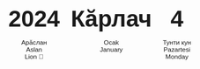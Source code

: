 <div id="flip-calendar" style="display: flex; gap: 20px;">
    <div class="flip-block" id="year-block" style="text-align: center;">
        <h2 id="year-number">2024</h2>
        <p id="year-name" style="font-size: smaller;">Арӑслан <br> Aslan <br> Lion 🦁</p>
    </div>
    <div class="flip-block" id="month-block" style="text-align: center;">
        <h2 id="month-name">Кӑрлач</h2>
        <p style="font-size: smaller;">Ocak <br> January</p>
    </div>
    <div class="flip-block" id="day-block" style="text-align: center;">
        <h2 id="day-number">4</h2>
        <p id="weekday-name" style="font-size: smaller;">Тунти кун <br> Pazartesi <br> Monday</p>
    </div>
</div>

<style>
    .flip-block {
        position: relative;
        font-family: Arial, sans-serif;
        margin-top: 20px;
    }
    h2 {
        font-size: 3em;
        margin: 0;
        transition: transform 0.6s ease-in-out;
    }
    p {
        font-size: 1.2em;
    }
</style>

<script>
    // dog-nail
    const yearNames = {
     2001: { Chuvash: "Ҫӗлен", Türkçe: "Yılan", English: "Snake" },
     2002: { Chuvash: "Ут", Türkçe: "At", English: "Horse" },
     2003: { Chuvash: "Сурӑх", Türkçe: "Koyun", English: "Sheep" },
     2004: { Chuvash: "Пӗҫин", Türkçe: "Maymun", English: "Monkey" },
     2005: { Chuvash: "Чӑх", Türkçe: "Tavuk", English: "Chicken" },
     2006: { Chuvash: "Йытӑ", Türkçe: "Köpek", English: "Dog" },
     2007: { Chuvash: "Сысна", Türkçe: "Domuz", English: "Pig" },
     2008: { Chuvash: "Кушаккайӑк", Türkçe: "Fare", English: "Mouse" },
     2009: { Chuvash: "Ӗне", Türkçe: "İnek", English: "Cow" },
     2010: { Chuvash: "Парӑс", Türkçe: "Pars", English: "Leopard" },
     2011: { Chuvash: "Мулкач", Türkçe: "Tavşan", English: "Rabbit" },
     2012: { Chuvash: "Арӑслан", Türkçe: "Aslan", English: "Lion" },
     2013: { Chuvash: "Ҫӗлен", Türkçe: "Yılan", English: "Snake" },
     2014: { Chuvash: "Ут", Türkçe: "At", English: "Horse" },
     2015: { Chuvash: "Сурӑх", Türkçe: "Koyun", English: "Sheep" },
     2016: { Chuvash: "Пӗҫин", Türkçe: "Maymun", English: "Monkey" },
     2017: { Chuvash: "Чӑх", Türkçe: "Tavuk", English: "Chicken" },
     2018: { Chuvash: "Йытӑ", Türkçe: "Köpek", English: "Dog" },
     2019: { Chuvash: "Сысна", Türkçe: "Domuz", English: "Pig" },
     2020: { Chuvash: "Кушаккайӑк", Türkçe: "Fare", English: "Mouse" },
     2021: { Chuvash: "Ӗне", Türkçe: "İnek", English: "Cow" },
     2022: { Chuvash: "Парӑс", Türkçe: "Pars", English: "Leopard" },
     2023: { Chuvash: "Мулкач", Türkçe: "Tavşan", English: "Rabbit" },
     2024: { Chuvash: "Арӑслан", Türkçe: "Aslan", English: "Lion" },
     2025: { Chuvash: "Ҫӗлен", Türkçe: "Yılan", English: "Snake" },
     2026: { Chuvash: "Ут", Türkçe: "At", English: "Horse" },
     2027: { Chuvash: "Сурӑх", Türkçe: "Koyun", English: "Sheep" },
     2028: { Chuvash: "Пӗҫин", Türkçe: "Maymun", English: "Monkey" },
     2029: { Chuvash: "Чӑх", Türkçe: "Tavuk", English: "Chicken" },
     2030: { Chuvash: "Йытӑ", Türkçe: "Köpek", English: "Dog" },
     2031: { Chuvash: "Сысна", Türkçe: "Domuz", English: "Pig" },
     2032: { Chuvash: "Кушаккайӑк", Türkçe: "Fare", English: "Mouse" },
     2033: { Chuvash: "Ӗне", Türkçe: "İnek", English: "Cow" },
     2034: { Chuvash: "Парӑс", Türkçe: "Pars", English: "Leopard" },
     2035: { Chuvash: "Мулкач", Türkçe: "Tavşan", English: "Rabbit" },
     2036: { Chuvash: "Арӑслан", Türkçe: "Aslan", English: "Lion" },
     2037: { Chuvash: "Ҫӗлен", Türkçe: "Yılan", English: "Snake" },
     2038: { Chuvash: "Ут", Türkçe: "At", English: "Horse" },
     2039: { Chuvash: "Сурӑх", Türkçe: "Koyun", English: "Sheep" },
     2040: { Chuvash: "Пӗҫин", Türkçe: "Maymun", English: "Monkey" },
     2041: { Chuvash: "Чӑх", Türkçe: "Tavuk", English: "Chicken" },
     2042: { Chuvash: "Йытӑ", Türkçe: "Köpek", English: "Dog" },
     2043: { Chuvash: "Сысна", Türkçe: "Domuz", English: "Pig" },
     2044: { Chuvash: "Кушаккайӑк", Türkçe: "Fare", English: "Mouse" },
     2045: { Chuvash: "Ӗне", Türkçe: "İnek", English: "Cow" },
     2046: { Chuvash: "Парӑс", Türkçe: "Pars", English: "Leopard" },
     2047: { Chuvash: "Мулкач", Türkçe: "Tavşan", English: "Rabbit" },
     2048: { Chuvash: "Арӑслан", Türkçe: "Aslan", English: "Lion" },
     2049: { Chuvash: "Ҫӗлен", Türkçe: "Yılan", English: "Snake" },
     2050: { Chuvash: "Ут", Türkçe: "At", English: "Horse" },
     2051: { Chuvash: "Сурӑх", Türkçe: "Koyun", English: "Sheep" },
     2052: { Chuvash: "Пӗҫин", Türkçe: "Maymun", English: "Monkey" },
     2053: { Chuvash: "Чӑх", Türkçe: "Tavuk", English: "Chicken" },
     2054: { Chuvash: "Йытӑ", Türkçe: "Köpek", English: "Dog" },
     2055: { Chuvash: "Сысна", Türkçe: "Domuz", English: "Pig" },
     2056: { Chuvash: "Кушаккайӑк", Türkçe: "Fare", English: "Mouse" },
     2057: { Chuvash: "Ӗне", Türkçe: "İnek", English: "Cow" },
     2058: { Chuvash: "Парӑс", Türkçe: "Pars", English: "Leopard" },
     2059: { Chuvash: "Мулкач", Türkçe: "Tavşan", English: "Rabbit" },
     2060: { Chuvash: "Арӑслан", Türkçe: "Aslan", English: "Lion" },
     2061: { Chuvash: "Ҫӗлен", Türkçe: "Yılan", English: "Snake" },
     2062: { Chuvash: "Ут", Türkçe: "At", English: "Horse" },
     2063: { Chuvash: "Сурӑх", Türkçe: "Koyun", English: "Sheep" },
     2064: { Chuvash: "Пӗҫин", Türkçe: "Maymun", English: "Monkey" },
     2065: { Chuvash: "Чӑх", Türkçe: "Tavuk", English: "Chicken" },
     2066: { Chuvash: "Йытӑ", Türkçe: "Köpek", English: "Dog" },
     2067: { Chuvash: "Сысна", Türkçe: "Domuz", English: "Pig" },
     2068: { Chuvash: "Кушаккайӑк", Türkçe: "Fare", English: "Mouse" },
     2069: { Chuvash: "Ӗне", Türkçe: "İnek", English: "Cow" },
     2070: { Chuvash: "Парӑс", Türkçe: "Pars", English: "Leopard" },
     2071: { Chuvash: "Мулкач", Türkçe: "Tavşan", English: "Rabbit" },
     2072: { Chuvash: "Арӑслан", Türkçe: "Aslan", English: "Lion" },
     2073: { Chuvash: "Ҫӗлен", Türkçe: "Yılan", English: "Snake" },
     2074: { Chuvash: "Ут", Türkçe: "At", English: "Horse" },
     2075: { Chuvash: "Сурӑх", Türkçe: "Koyun", English: "Sheep" },
     2076: { Chuvash: "Пӗҫин", Türkçe: "Maymun", English: "Monkey" },
     2077: { Chuvash: "Чӑх", Türkçe: "Tavuk", English: "Chicken" },
     2078: { Chuvash: "Йытӑ", Türkçe: "Köpek", English: "Dog" },
     2079: { Chuvash: "Сысна", Türkçe: "Domuz", English: "Pig" },
     2080: { Chuvash: "Кушаккайӑк", Türkçe: "Fare", English: "Mouse" },
     2081: { Chuvash: "Ӗне", Türkçe: "İnek", English: "Cow" },
     2082: { Chuvash: "Парӑс", Türkçe: "Pars", English: "Leopard" },
     2083: { Chuvash: "Мулкач", Türkçe: "Tavşan", English: "Rabbit" },
     2084: { Chuvash: "Арӑслан", Türkçe: "Aslan", English: "Lion" },
     2085: { Chuvash: "Ҫӗлен", Türkçe: "Yılan", English: "Snake" },
     2086: { Chuvash: "Ут", Türkçe: "At", English: "Horse" },
     2087: { Chuvash: "Сурӑх", Türkçe: "Koyun", English: "Sheep" },
     2088: { Chuvash: "Пӗҫин", Türkçe: "Maymun", English: "Monkey" },
     2089: { Chuvash: "Чӑх", Türkçe: "Tavuk", English: "Chicken" },
     2090: { Chuvash: "Йытӑ", Türkçe: "Köpek", English: "Dog" },
     2091: { Chuvash: "Сысна", Türkçe: "Domuz", English: "Pig" },
     2092: { Chuvash: "Кушаккайӑк", Türkçe: "Fare", English: "Mouse" },
     2093: { Chuvash: "Ӗне", Türkçe: "İnek", English: "Cow" },
     2094: { Chuvash: "Парӑс", Türkçe: "Pars", English: "Leopard" },
     2095: { Chuvash: "Мулкач", Türkçe: "Tavşan", English: "Rabbit" },
     2096: { Chuvash: "Арӑслан", Türkçe: "Aslan", English: "Lion" }
    ;

    };
    
    const months = {
        1: { chuvash: "Кӑрлач", turkish: "Ocak", english: "January" },
        2: { chuvash: "Нарӑс", turkish: "Şubat", english: "February" },
        3: { chuvash: "Пуш", turkish: "Mart", english: "March" },
        4: { chuvash: "Ака", turkish: "Nisan", english: "April" },
        5: { chuvash: "Ҫу", turkish: "Mayıs", english: "May" },
        6: { chuvash: "Ҫӗртме", turkish: "Haziran", english: "June" },
        7: { chuvash: "Утӑ", turkish: "Temmuz", english: "July" },
        8: { chuvash: "Ҫурла", turkish: "Ağustos", english: "August" },
        9: { chuvash: "Авӑн", turkish: "Eylül", english: "September" },
        10: { chuvash: "Юпа", turkish: "Ekim", english: "October" },
        11: { chuvash: "Чӳк", turkish: "Kasım", english: "November" },
        12: { chuvash: "Раштав", turkish: "Aralık", english: "December" }
    };
    
    const daysOfWeek = {
        0: { chuvash: "Тунти кун", turkish: "Pazar", english: "Monday" },
        1: { chuvash: "Ытлари кун", turkish: "Pazartesi", english: "Tuesday" },
        2: { chuvash: "Юн кун", turkish: "Salı", english: "Wednesday" },
        3: { chuvash: "Кӗҫнерни кун", turkish: "Çarşamba", english: "Thursday" },
        4: { chuvash: "Эрне кун", turkish: "Perşembe", english: "Friday" },
        5: { chuvash: "Шӑмат кун", turkish: "Cuma", english: "Saturday" },
        6: { chuvash: "Вырсарни кун", turkish: "Cumartesi", english: "Sunday" }
    };


    const currentDate = new Date();
    const currentYear = currentDate.getFullYear();
    const currentMonth = currentDate.getMonth() + 1;
    const currentDay = currentDate.getDate();
    const currentWeekday = currentDate.getDay();

    function updateCalendar() {
        const yearBlock = document.getElementById("year-block");
        const monthBlock = document.getElementById("month-block");
        const dayBlock = document.getElementById("day-block");

        const yearElement = document.getElementById("year-number");
        const yearNameElement = document.getElementById("year-name");
        yearElement.innerText = currentYear;
        yearNameElement.innerHTML = `${yearNames[currentYear]?.chuvash || 'Unknown'} <br> ${yearNames[currentYear]?.turkish || 'Unknown'} <br> ${yearNames[currentYear]?.english || 'Unknown'}`;

        const monthElement = document.getElementById("month-name");
        monthElement.innerText = months[currentMonth]?.chuvash || 'Unknown';
        monthBlock.querySelector("p").innerHTML = `${months[currentMonth]?.turkish || 'Unknown'} <br> ${months[currentMonth]?.english || 'Unknown'}`;


        const dayElement = document.getElementById("day-number");
        const weekdayElement = document.getElementById("weekday-name");
        dayElement.innerText = currentDay;
        weekdayElement.innerHTML = `${daysOfWeek[currentWeekday]?.chuvash || 'Unknown'} <br> ${daysOfWeek[currentWeekday]?.turkish || 'Unknown'} <br> ${daysOfWeek[currentWeekday]?.english || 'Unknown'}`;
    }

    updateCalendar();

    setInterval(() => {
        document.querySelectorAll(".flip-block h2").forEach(el => {
            el.style.transform = "rotateX(180deg)";
        });
        setTimeout(() => {
            updateCalendar();
            document.querySelectorAll(".flip-block h2").forEach(el => {
                el.style.transform = "rotateX(0)";
            });
        }, 600);
    }, 60000);
</script>
